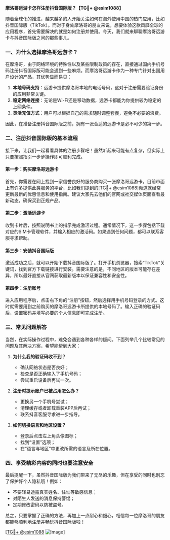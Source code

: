 **摩洛哥远游卡怎样注册抖音国际版？【TG💪+ @esim1088】**

随着全球化的推进，越来越多的人开始关注如何在海外使用中国的热门应用，比如抖音国际版（TikTok）。而对于身处摩洛哥的朋友来说，想要体验这款风靡全球的应用程序，首先需要解决的就是如何注册并使用。今天，我们就来聊聊摩洛哥远游卡与抖音国际版之间的那些事儿。

### 一、为什么选择摩洛哥远游卡？

在摩洛哥，由于网络环境的特殊性以及某些限制政策的存在，直接通过国内手机号码注册抖音国际版可能会遇到一些麻烦。而摩洛哥远游卡作为一种专门针对出国用户设计的产品，其优势显而易见：

1. **本地号码支持**：远游卡提供摩洛哥本地的电话号码，这对于注册需要验证身份的应用非常关键。
2. **稳定网络连接**：无论是Wi-Fi还是移动数据，远游卡都能为你提供较为稳定的上网条件。
3. **灵活充值方式**：用户可以根据自己的需求随时调整套餐，避免不必要的浪费。

因此，在准备注册抖音国际版之前，拥有一张合适的远游卡是必不可少的第一步。

### 二、注册抖音国际版的基本流程

接下来，让我们一起看看具体的注册步骤吧！虽然听起来可能有点复杂，但实际上只要按照指引一步步操作即可顺利完成。

#### 第一步：购买摩洛哥远游卡

首先，你需要在网上找到一家信誉良好的服务商购买一张摩洛哥远游卡。目前市面上有许多提供此类服务的平台，比如我们提到的[TG💪+ @esim1088]频道就经常更新最新的优惠信息和使用指南。建议大家先去他们的官网或社交媒体页面查看最新动态，确保买到正规产品。

#### 第二步：激活远游卡

收到卡片后，按照说明书上的指示完成激活过程。通常情况下，这一步骤包括下载对应的SIM卡管理软件，并输入相应的激活码。如果遇到任何问题，都可以联系客服寻求帮助。

#### 第三步：安装抖音国际版

激活成功之后，就可以开始下载抖音国际版了。打开手机浏览器，搜索“TikTok”关键词，找到官方下载链接进行安装。需要注意的是，不同地区的版本可能存在差异，所以最好直接从官网获取最新版本以保证兼容性和安全性。

#### 第四步：注册账号

进入应用程序后，点击右下角的“注册”按钮，然后选择用手机号码登录的方式。这时就需要用到之前购买的摩洛哥远游卡所提供的本地号码了。输入正确的验证码后，设置密码并填写必要的个人信息即可完成注册。

### 三、常见问题解答

当然，在实际操作过程中，难免会遇到各种各样的疑问。下面列举几个比较常见的问题及其解决方案，希望能帮到大家：

1. **为什么我的验证码收不到？**
   - 确认网络状态是否良好；
   - 检查是否正确输入了手机号码；
   - 尝试重启设备后再试一次。

2. **注册时提示账户已被占用怎么办？**
   - 更换另一个手机号尝试；
   - 清理缓存或者卸载重装APP后再试；
   - 联系抖音客服寻求进一步指导。

3. **如何切换语言和地区设置？**
   - 登录后点击左上角头像图标；
   - 找到“设置”选项；
   - 在“语言与地区”中更改所需的语言及所在位置。

### 四、享受精彩内容的同时也要注意安全

最后提醒一下，虽然抖音国际版为我们带来了无尽的乐趣，但在享受的同时也别忘了保护好个人隐私哦！例如：

- 不要轻易透露真实姓名、住址等敏感信息；
- 对陌生人发送的消息保持警惕；
- 定期修改密码以防被盗号。

总之，只要掌握了正确的方法，再加上一点耐心和细心，相信每一位摩洛哥的朋友都能够顺利地注册并畅玩抖音国际版啦！

[[TG💪+ @esim1088](https://t.me/s/esim1088) ![Image](https://i.postimg.cc/4NQfJmqS/Snipaste-2025-05-13-00-14-12.png)]